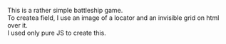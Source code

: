 This is a rather simple battleship game.<br/>
To createa field, I use an image of a locator and an invisible grid on html over it.<br/>
I used only pure JS to create this.

